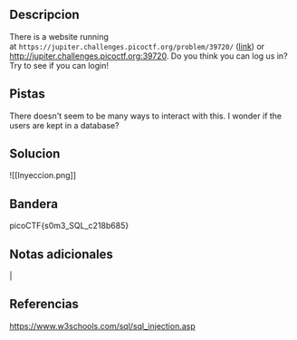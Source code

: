 ## Descripcion

There is a website running at `https://jupiter.challenges.picoctf.org/problem/39720/` ([link](https://jupiter.challenges.picoctf.org/problem/39720/)) or http://jupiter.challenges.picoctf.org:39720. Do you think you can log us in? Try to see if you can login!

## Pistas

There doesn't seem to be many ways to interact with this. I wonder if the users are kept in a database?


## Solucion

![[Inyeccion.png]]

## Bandera
picoCTF{s0m3_SQL_c218b685}

## Notas adicionales
|

## Referencias
https://www.w3schools.com/sql/sql_injection.asp